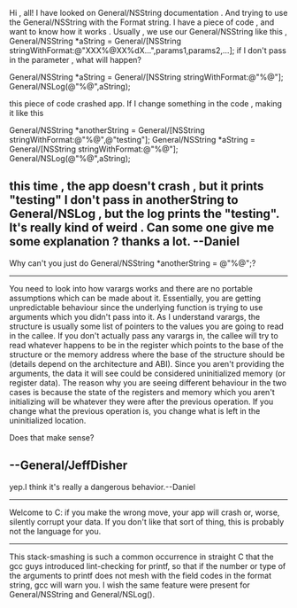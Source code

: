 

Hi , all!
I have looked on General/NSString documentation . And trying to use the General/NSString with the Format string.
I have a piece of code , and want to know how it works .
Usually , we use our General/NSString like this , General/NSString *aString = General/[NSString stringWithFormat:@"XXX%@XX%dX...",params1,params2,...];
if I don't pass in the parameter , what will happen? 
     
General/NSString *aString = General/[NSString stringWithFormat:@"%@"];
General/NSLog(@"%@",aString);

this piece of code crashed app.
If I change something in the code , making it like this
     
General/NSString *anotherString = General/[NSString stringWithFormat:@"%@",@"testing"];
General/NSString *aString = General/[NSString stringWithFormat:@"%@"];
General/NSLog(@"%@",aString);

this time , the app doesn't crash , but it prints "testing"
I don't pass in anotherString to General/NSLog , but the log prints the "testing". It's really kind of weird . 
Can some one give me some explanation ?
thanks a lot.
--Daniel
----
Why can't you just do     General/NSString *anotherString = @"%@";?

----

You need to look into how varargs works and there are no portable assumptions which can be made about it.  Essentially, you are getting unpredictable behaviour since the underlying function is trying to use arguments which you didn't pass into it.  As I understand varargs, the structure is usually some list of pointers to the values you are going to read in the callee.  If you don't actually pass any varargs in, the callee will try to read whatever happens to be in the register which points to the base of the structure or the memory address where the base of the structure should be (details depend on the architecture and ABI).  Since you aren't providing the arguments, the data it will see could be considered uninitialized memory (or register data).  The reason why you are seeing different behaviour in the two cases is because the state of the registers and memory which you aren't initializing will be whatever they were after the previous operation.  If you change what the previous operation is, you change what is left in the uninitialized location.

Does that make sense?

--General/JeffDisher
----

yep.I think it's really a dangerous behavior.--Daniel

----
Welcome to C: if you make the wrong move, your app will crash or, worse, silently corrupt your data. If you don't like that sort of thing, this is probably not the language for you.

----
This stack-smashing is such a common occurrence in straight C that the gcc guys introduced lint-checking for     printf, so that if the number or type of the arguments to     printf does not mesh with the field codes in the format string, gcc will warn you.  I wish the same feature were present for     General/NSString and     General/NSLog().